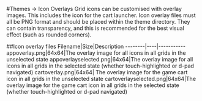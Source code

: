 #Themes -> Icon Overlays
Grid icons can be customised with overlay images. This includes the icon for the cart launcher. Icon overlay files must all be PNG format and should be placed within the theme directory. They can contain transparency, and this is recommended for the best visual effect (such as rounded corners).

##Icon overlay files
Filename|Size|Description
--------|----|-----------
appoverlay.png|64x64|The overlay image for all icons in all grids in the unselected state
appoverlayselected.png|64x64|The overlay image for all icons in all grids in the selected state (whether touch-highlighted or d-pad navigated)
cartoverlay.png|64x64| The overlay image for the game cart icon in all grids in the unselected state
cartoverlayselected.png|64x64|The overlay image for the game cart icon in all grids in the selected state (whether touch-highlighted or d-pad navigated)